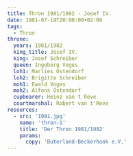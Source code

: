 ```yaml
---
title: Thron 1981/1982 - Josef IV.
date: 1981-07-19T20:00:00+02:00
tags:
  - Thron
throne:
  years: 1981/1982
  king_title: Josef IV.
  king: Josef Schreiber
  queen: Ingeborg Voges
  loh1: Marlies Ostendorf
  loh2: Brigitte Schreiber
  moh1: Ewald Voges
  moh2: Alfons Ostendorf
  cupbearer: Heinz van t Reve
  courtmarshal: Robert van t'Reve
resources:
  - src: '1981.jpg'
    name: 'thron-1'
    title: 'Der Thron 1981/1982'
    params:
      copy: 'Buterland-Beckerhook e.V.'
---
```

